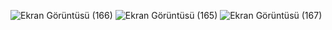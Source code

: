 ![Ekran Görüntüsü (166)](https://github.com/user-attachments/assets/e984f82d-320f-4e40-880f-f58eb127431e)
![Ekran Görüntüsü (165)](https://github.com/user-attachments/assets/55d6b74b-3c74-4347-82c6-ffa03e8bb143)
![Ekran Görüntüsü (167)](https://github.com/user-attachments/assets/537c7338-60a5-4ffe-b11c-2df7bc763cb1)
